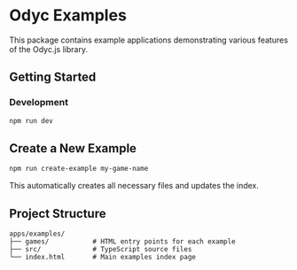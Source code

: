# Odyc Examples

This package contains example applications demonstrating various features of the Odyc.js library.

## Getting Started

### Development

```bash
npm run dev
```

## Create a New Example

```bash
npm run create-example my-game-name
```

This automatically creates all necessary files and updates the index.

## Project Structure

```
apps/examples/
├── games/           # HTML entry points for each example
├── src/             # TypeScript source files
└── index.html       # Main examples index page
```
